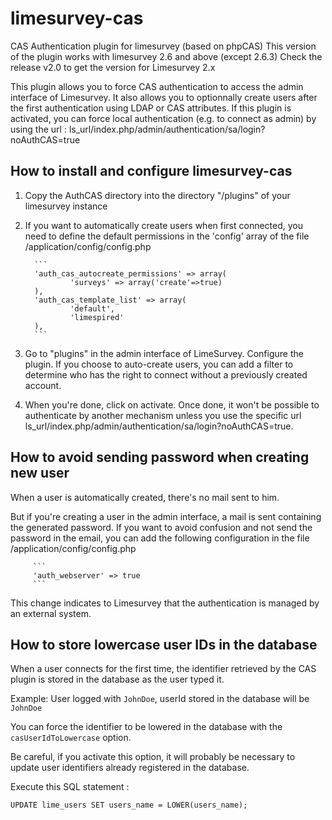 # limesurvey-cas
CAS Authentication plugin for limesurvey (based on phpCAS)
This version of the plugin works with limesurvey 2.6 and above (except 2.6.3)
Check the release v2.0 to get the version for Limesurvey 2.x

This plugin allows you to force CAS authentication to access the admin interface of Limesurvey.
It also allows you to optionnally create users after the first authentication using LDAP or CAS attributes.
If this plugin is activated, you can force local authentication (e.g. to connect as admin) by using the url : ls_url/index.php/admin/authentication/sa/login?noAuthCAS=true

## How to install and configure limesurvey-cas

1. Copy the AuthCAS directory into the directory "/plugins" of your limesurvey instance
2. If you want to automatically create users when first connected, you need to define the default permissions in the 'config' array of the file /application/config/config.php

         ```
         'auth_cas_autocreate_permissions' => array(
                 'surveys' => array('create'=>true)
         ),
         'auth_cas_template_list' => array(
                 'default',
                 'limespired'
         ),
         ```
3. Go to "plugins" in the admin interface of LimeSurvey. Configure the plugin. If you choose to auto-create users, you can add a filter to determine who has the right to connect without a previously created account.
4. When you're done, click on activate. Once done, it won't be possible to authenticate by another mechanism unless you use the specific url ls_url/index.php/admin/authentication/sa/login?noAuthCAS=true.

## How to avoid sending password when creating new user

When a user is automatically created, there's no mail sent to him.

But if you're creating a user in the admin interface, a mail is sent containing the generated password. If you want to avoid confusion and not send the password in the email, you can add the following configuration in the file /application/config/config.php

         ```
         'auth_webserver' => true
         ```
This change indicates to Limesurvey that the authentication is managed by an external system.

## How to store lowercase user IDs in the database

When a user connects for the first time, the identifier retrieved by the CAS plugin is stored in the database as the user typed it.

Example: User logged with `JohnDoe`, userId stored in the database will be` JohnDoe`

You can force the identifier to be lowered in the database with the `casUserIdToLowercase` option.

Be careful, if you activate this option, it will probably be necessary to update user identifiers already registered in the database.

Execute this SQL statement :
```
UPDATE lime_users SET users_name = LOWER(users_name);
```
